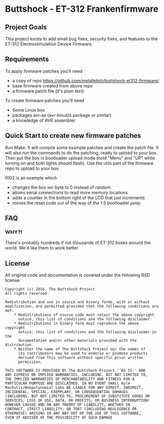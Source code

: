# Buttshock - ET-312 Frankenfirmware

## Project Goals

This project exists to add small bug fixes, security fixes, and
features to the ET-312 Electrostimulation Device Firmware.

## Requirements

To apply firmware patches you'll need

- a copy of repo https://github.com/metafetish/buttshock-et312-firmware/
- base firmware created from above repo
- a firmware patch file (it's plain text)

To create firmware patches you'll need

- Some Linux box
- packages avr-as (avr-binutils package or similar)
- a knowledge of AVR assembler

## Quick Start to create new firmware patches

Run Make.  It will compile some example patches and create the patch
file.  It will also run the commands to do the patching, ready to
upload to your box.  Then put the box in bootloader upload mode (hold
"Menu" and "UP" while turning on and both lights should flash).  Use
the utils part of the firmware repo to upload to your box.

f002 is an example which

- changes the box xor byte to 0 instead of random
- allows serial connections to read more memory locations
- adds a counter in the bottom right of the LCD that just increments
- moves the reset code out of the way of the 1.5 bootloader jump

## FAQ

### WHY?!

There's probably hundreds if not thousands of ET-312 boxes around the
world. We'd like them to work better.

## License

All original code and documentation is
covered under the following BSD license:

    Copyright (c) 2016, The Buttshock Project
    All rights reserved.

    Redistribution and use in source and binary forms, with or without
    modification, are permitted provided that the following conditions are met:
        * Redistributions of source code must retain the above copyright
          notice, this list of conditions and the following disclaimer.
        * Redistributions in binary form must reproduce the above copyright
          notice, this list of conditions and the following disclaimer in the
          documentation and/or other materials provided with the distribution.
        * Neither the name of The Buttshock Project nor the names of
          its contributors may be used to endorse or promote products
          derived from this software without specific prior written
          permission.

    THIS SOFTWARE IS PROVIDED BY The Buttshock Project ''AS IS'' AND
    ANY EXPRESS OR IMPLIED WARRANTIES, INCLUDING, BUT NOT LIMITED TO,
    THE IMPLIED WARRANTIES OF MERCHANTABILITY AND FITNESS FOR A
    PARTICULAR PURPOSE ARE DISCLAIMED. IN NO EVENT SHALL Kyle
    Machulis/Nonpolynomial Labs BE LIABLE FOR ANY DIRECT, INDIRECT,
    INCIDENTAL, SPECIAL, EXEMPLARY, OR CONSEQUENTIAL DAMAGES
    (INCLUDING, BUT NOT LIMITED TO, PROCUREMENT OF SUBSTITUTE GOODS OR
    SERVICES; LOSS OF USE, DATA, OR PROFITS; OR BUSINESS INTERRUPTION)
    HOWEVER CAUSED AND ON ANY THEORY OF LIABILITY, WHETHER IN
    CONTRACT, STRICT LIABILITY, OR TORT (INCLUDING NEGLIGENCE OR
    OTHERWISE) ARISING IN ANY WAY OUT OF THE USE OF THIS SOFTWARE,
    EVEN IF ADVISED OF THE POSSIBILITY OF SUCH DAMAGE

